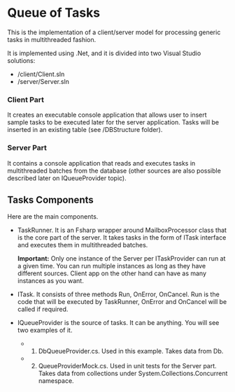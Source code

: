 # Queue of Tasks
This is the implementation of a client/server model for processing generic tasks in multithreaded fashion.

It is implemented using .Net, and it is divided into two Visual Studio solutions:
  - /client/Client.sln
  - /server/Server.sln

### Client Part
It creates an executable console application that allows user to insert sample tasks to be executed later for the server application. Tasks will be inserted in an existing table (see /DBStructure folder).

### Server Part
It contains a console application that reads and executes tasks in multithreaded batches from the database (other sources are also possible described later on IQueueProvider topic).

## Tasks Components
Here are the main components.

  - TaskRunner. It is an Fsharp wrapper around MailboxProcessor class that is the core part of the server. It takes tasks in the form of ITask interface and executes them in multithreaded batches. 
  
    **Important:** Only one instance of the Server per ITaskProvider can run at a given time. You can run multiple instances as long as they have different sources. Client app on the other hand can have as many instances as you want.
  
  - ITask. It consists of three methods Run, OnError, OnCancel. Run is the code that will be executed by TaskRunner, OnError and OnCancel will be called if required.
  
  - IQueueProvider is the source of tasks. It can be anything. You will see two examples of it.
    - 1) DbQueueProvider.cs. Used in this example. Takes data from Db.
    - 2) QueueProviderMock.cs. Used in unit tests for the Server part. Takes data from collections under System.Collections.Concurrent namespace.
